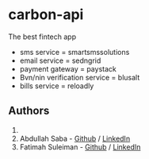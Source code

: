 # carbon-api

The best fintech app

- sms service = smartsmssolutions
- email service = sedngrid
- payment gateway = paystack
- Bvn/nin verification service = blusalt
- bills service = reloadly

## Authors

1.
2. Abdullah Saba - [Github](https://github.com/ayom04) / [LinkedIn](https://www.linkedin.com/in/abdullah-saba-72845a256/)
3.  Fatimah Suleiman - [Github](https://github.com/Faty-Suleiman) / [LinkedIn](https://www.linkedin.com/in/in/fatima-suleiman-1a0454156/)

